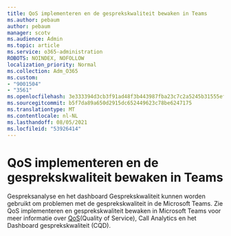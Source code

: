 ```yaml
---
title: QoS implementeren en de gesprekskwaliteit bewaken in Teams
ms.author: pebaum
author: pebaum
manager: scotv
ms.audience: Admin
ms.topic: article
ms.service: o365-administration
ROBOTS: NOINDEX, NOFOLLOW
localization_priority: Normal
ms.collection: Adm_O365
ms.custom:
- "9001504"
- "3561"
ms.openlocfilehash: 3e333394d3cb3f91ad48f3b443987fba23c7c2a5245b31555ef07ccf09e46be4
ms.sourcegitcommit: b5f7da89a650d2915dc652449623c78be6247175
ms.translationtype: MT
ms.contentlocale: nl-NL
ms.lasthandoff: 08/05/2021
ms.locfileid: "53926414"
---
```

# <a name="implement-qos-and-monitor-call-quality-in-teams"></a>QoS implementeren en de gesprekskwaliteit bewaken in Teams

Gespreksanalyse en het dashboard Gesprekskwaliteit kunnen worden gebruikt om problemen met de gesprekskwaliteit in de Microsoft Teams. Zie QoS implementeren en gesprekskwaliteit bewaken in Microsoft Teams voor meer informatie over [QoS](https://docs.microsoft.com/microsoftteams/monitor-call-quality-qos)(Quality of Service), Call Analytics en het Dashboard gesprekskwaliteit (CQD). 
